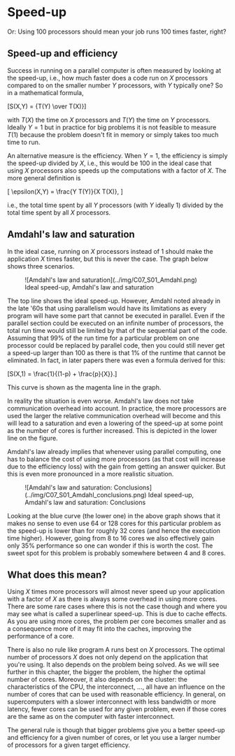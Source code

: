 # Speed-up

Or: Using 100 processors should mean your job runs 100 times faster, right?

## Speed-up and efficiency

Success in running on a parallel computer is often measured by looking at
the speed-up, i.e., how much faster does a code run on *X* processors compared
to on the smaller number $Y$ processors, with $Y$ typically one? 
So in a mathematical formula, 

\[S(X,Y) = {T(Y) \over T(X)}\]

with $T(X)$ the time on
$X$ processors and $T(Y)$ the time on $Y$ processors. Ideally $Y = 1$ but in 
practice for big problems it is not feasible to measure $T(1)$ because
the problem doesn't fit in memory or simply takes too much time to run.

An alternative measure is the efficiency. When $Y=1$, the efficiency is simply
the speed-up divided by $X$, i.e., this would be $100%$ in the ideal case that
using $X$ processors also speeds up the computations with a factor of $X$.
The more general definition is

\[ \epsilon(X,Y) =  \frac{Y T(Y)}{X T(X)}, \]

i.e., the total time spent by all $Y$ processors (with $Y$ ideally 1) divided
by the total time spent by all $X$ processors.


## Amdahl's law and saturation

In the ideal case, running on $X$ processors instead of $1$ should make the application
$X$ times faster, but this is never the case. The graph below shows three scenarios.

<figure markdown>
  ![Amdahl's law and saturation](../img/C07_S01_Amdahl.png)
  <caption>Ideal speed-up, Amdahl's law and saturation</caption>
</figure>

The top line shows the ideal speed-up. However, Amdahl noted already in
the late '60s that using parallelism would have its limitations as every program
will have some part that cannot be executed in parallel. Even if the parallel
section could be executed on an infinite number of processors, the total run time
would still be limited by that of the sequential part of the code. Assuming that
$99\%$ of the run time for a particular problem on one processor could be 
replaced by parallel code, then you could still never get a speed-up larger
than 100 as there is that $1\%$ of the runtime that cannot be eliminated. In fact,
in later papers there was even a formula derived for this:

\[S(X,1) = \frac{1}{(1-p) + \frac{p}{X}}.\]

This curve is shown as the magenta line in the graph.

In reality the situation is even worse. Amdahl's law does not take communication 
overhead into account. In practice, the more processors are used the larger
the relative communication overhead will become and this will lead to a saturation and
even a lowering of the speed-up at some point as the number of cores is further
increased. This is depicted in the lower line on the figure.

Amdahl's law already implies that whenever using parallel computing, one has 
to balance the cost of using more processors (as that cost will increase
due to the efficiency loss) with the gain from getting an answer quicker.
But this is even more pronounced in a more realistic situation.

<figure markdown>
  ![Amdahl's law and saturation: Conclusions](../img/C07_S01_Amdahl_conclusions.png)
  <caption>Ideal speed-up, Amdahl's law and saturation: Conclusions</caption>
</figure>

Looking at the blue curve (the lower one) in the above graph shows that it makes no sense
to even use 64 or 128 cores for this particular problem as the speed-up is lower than 
for roughly 32 cores (and hence the execution time higher). However, going from 8 to 16 
cores we also effectively gain only $35\%$ performance so one can wonder if this is worth
the cost. The sweet spot for this problem is probably somewhere between 4 and 8 cores.

## What does this mean?

Using $X$ times more processors will almost never speed up your application with a 
factor of $X$ as there is always some overhead in using more cores. 
There are some rare cases where this is not the case though and where you may see 
what is called a superlinear speed-up. This is due to cache effects. As you are using
more cores, the problem per core becomes smaller and as a consequence more of it may
fit into the caches, improving the performance of a core.

There is also no rule like program A runs best on $X$ processors. 
The optimal number of processors $X$ does not only depend on the application that you're
using. It also depends on the problem being solved. As we will see further in this
chapter, the bigger the problem, the higher the optimal number of cores.
Moreover, it also depends on the cluster: the characteristics of the CPU, the interconnect, ...,
all have an influence on the number of cores that can be used with reasonable efficiency.
In general, on supercomputers with a slower interconnect with less bandwidth or more
latency, fewer cores can be used for any given problem, even if those cores are the same
as on the computer with faster interconnect.

The general rule is though that bigger problems give you a better speed-up and efficiency
for a given number of cores, or let you use a larger number of processors for a given 
target efficiency.
